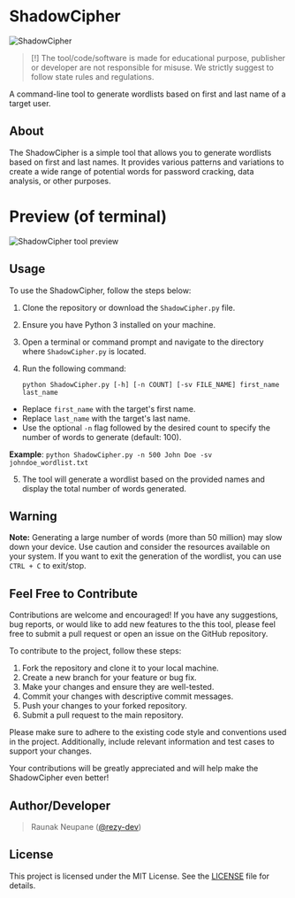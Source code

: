 # ShadowCipher
![ShadowCipher](https://cdn.discordapp.com/attachments/492351145306751004/1125685119525589002/coollogo_com-28641315.gif)
> [!] The tool/code/software is made for educational purpose, publisher or developer are not responsible for misuse. We strictly suggest to follow state rules and regulations.
 
A command-line tool to generate wordlists based on first and last name of a target user.

## About

The ShadowCipher is a simple tool that allows you to generate wordlists based on first and last names. It provides various patterns and variations to create a wide range of potential words for password cracking, data analysis, or other purposes.

# Preview (of terminal)
![ShadowCipher tool preview](https://cdn.discordapp.com/attachments/492351145306751004/1126044665376948335/image.png)

## Usage

To use the ShadowCipher, follow the steps below:

1. Clone the repository or download the `ShadowCipher.py` file.
2. Ensure you have Python 3 installed on your machine.
3. Open a terminal or command prompt and navigate to the directory where `ShadowCipher.py` is located.
4. Run the following command:

   ``
   python ShadowCipher.py [-h] [-n COUNT] [-sv FILE_NAME] first_name last_name
``
-   Replace `first_name` with the target's first name.
-   Replace `last_name` with the target's last name.
-   Use the optional `-n` flag followed by the desired count to specify the number of words to generate (default: 100).

**Example**:
`python ShadowCipher.py -n 500 John Doe -sv johndoe_wordlist.txt` 

5.  The tool will generate a wordlist based on the provided names and display the total number of words generated.

## Warning

**Note:** Generating a large number of words (more than 50 million) may slow down your device. Use caution and consider the resources available on your system. If you want to exit the generation of the wordlist, you can use `CTRL + C` to exit/stop.

## Feel Free to Contribute

Contributions are welcome and encouraged! If you have any suggestions, bug reports, or would like to add new features to the this tool, please feel free to submit a pull request or open an issue on the GitHub repository.

To contribute to the project, follow these steps:

1. Fork the repository and clone it to your local machine.
2. Create a new branch for your feature or bug fix.
3. Make your changes and ensure they are well-tested.
4. Commit your changes with descriptive commit messages.
5. Push your changes to your forked repository.
6. Submit a pull request to the main repository.

Please make sure to adhere to the existing code style and conventions used in the project. Additionally, include relevant information and test cases to support your changes.

Your contributions will be greatly appreciated and will help make the ShadowCipher even better!

## Author/Developer
> Raunak Neupane ([@rezy-dev](https://github.com/Rezy-Dev))

## License

This project is licensed under the MIT License. See the [LICENSE](https://github.com/Krimson-Squad/ShadowCipher/blob/main/LICENSE) file for details.

